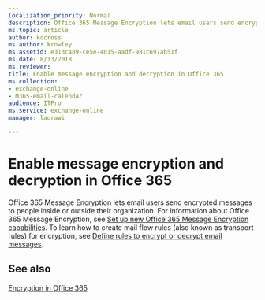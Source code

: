 ```yaml
---
localization_priority: Normal
description: Office 365 Message Encryption lets email users send encrypted messages to people inside or outside their organization.
ms.topic: article
author: kccross
ms.author: krowley
ms.assetid: e313c489-ce5e-4015-aadf-981c697ab51f
ms.date: 8/13/2018
ms.reviewer: 
title: Enable message encryption and decryption in Office 365
ms.collection: 
- exchange-online
- M365-email-calendar
audience: ITPro
ms.service: exchange-online
manager: laurawi

---
```


# Enable message encryption and decryption in Office 365

Office 365 Message Encryption lets email users send encrypted messages to people inside or outside their organization. For information about Office 365 Message Encryption, see [Set up new Office 365 Message Encryption capabilities](https://support.office.com/article/7ff0c040-b25c-4378-9904-b1b50210d00e). To learn how to create mail flow rules (also known as transport rules) for encryption, see [Define rules to encrypt or decrypt email messages](https://go.microsoft.com/fwlink/p/?LinkID=402846).

## See also

[Encryption in Office 365](https://go.microsoft.com/fwlink/p/?LinkID=392525)
